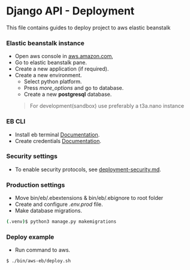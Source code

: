 # Django API - Deployment

This file contains guides to deploy project to aws elastic beanstalk

### Elastic beanstalk instance

-   Open aws console in [aws.amazon.com](https://aws.amazon.com),
-   Go to elastic beanstalk pane.
-   Create a new application (if required).
-   Create a new environment.
    -   Select python platform.
    -   Press *more_options* and go to database.
    -   Create a new **postgresql** database.
    >   For development(sandbox)  use preferably a t3a.nano instance
   
### EB CLI

-   Install eb terminal [Documentation](https://docs.aws.amazon.com/es_es/elasticbeanstalk/latest/dg/eb-cli3-install.html).
-   Create credentials [Documentation](https://docs.aws.amazon.com/es_es/general/latest/gr/managing-aws-access-keys.html).

### Security settings

-   To enable security protocols, see [deployment-security.md](deployment-security.md).

### Production settings

-   Move bin/eb/.ebextensions & bin/eb/.ebignore to root folder
-   Create and configure *.env.prod* file.
-   Make database migrations.
```bash
(.venv)$ python3 manage.py makemigrations
```

### Deploy example

-   Run command to aws.
```bash
$ ./bin/aws-eb/deploy.sh
```